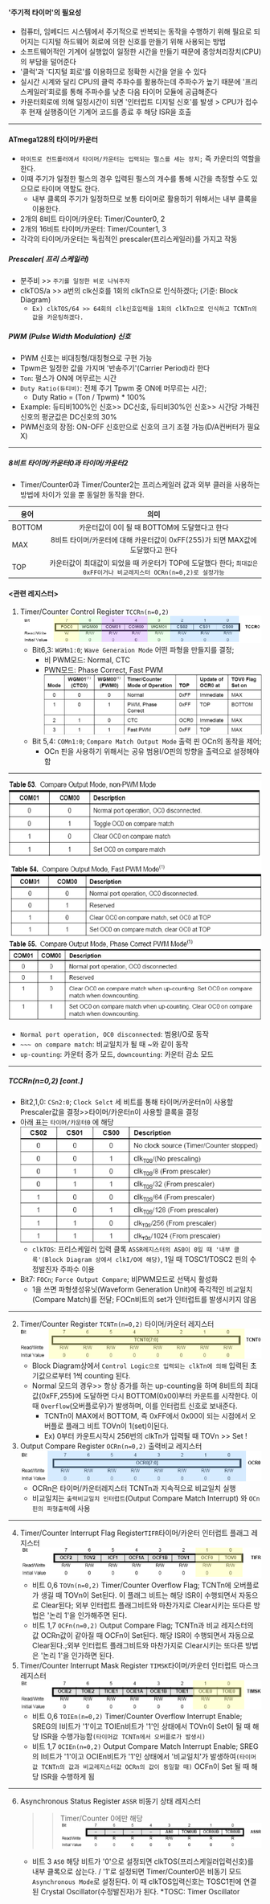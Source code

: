 #### '주기적 타이머'의 필요성
- 컴퓨터, 임베디드 시스템에서 주기적으로 반복되는 동작을 수행하기 위해 필요로 되어지는  디지털 하드웨어 회로에 의한 신호를 만들기 위해 사용되는 방법
- 소프트웨어적인 기계어 실행없이 일정한 시간을 만들기 때문에 중앙처리장치(CPU)의 부담을 덜어준다
- '클럭'과 '디지털 회로'를 이용하므로 정확한 시간을 얻을 수 있다
- 실시간 시계와 달리 CPU의 클럭 주파수를 활용하는데 주파수가 높기 때문에 '프리스케일러'회로를 통해 주파수를 낮춘 다음 타이머 모듈에 공급해준다
- 카운터회로에 의해 일정시간이 되면 '인터럽트 디지털 신호'를 발생 > CPU가 접수 후 현재 실행중이던 기계어 코드를 종료 후 해당 ISR을 호출
---
#### ATmega128의 타이머/카운터
- `마이트로 컨트롤러에서 타이머/카운터는 입력되는 펄스를 세는 장치;` 즉 카운터의 역할을 한다.
- 이때 주기가 일정한 펄스의 경우 입력된 펄스의 개수를 통해 시간을 측정할 수도 있으므로 타이머 역할도 한다.
  - 내부 클록의 주기가 일정하므로 보통 타이머로 활용하기 위해서는 내부 클록을 이용한다.
- 2개의 8비트 타이머/카운터: Timer/Counter0, 2
- 2개의 16비트 타이머/카운터: Timer/Counter1, 3
- 각각의 타이머/카운터는 독립적인 prescaler(프리스케일러)를 가지고 작동

##### Prescaler( 프리 스케일러)
- 분주비 >> `주기를 일정한 비로 나눠주자`
- clkTOS/a >> a번의 clk신호를 1회의 clkTn으로 인식하겠다; (기준: Block Diagram)
  - `Ex) clkTOS/64 >> 64회의 clk신호입력을 1회의 clkTn으로 인식하고 TCNTn의 값을 카운팅하겠다.` 
##### PWM (Pulse Width Modulation) 신호
- PWM 신호는 비대칭형/대칭형으로 구현 가능
- Tpwm은 일정한 값을 가지며 '반송주기'(Carrier Period)라 한다
- `Ton`: 펄스가 ON에 머무르는 시간
- `Duty Ratio(듀티비)`: 전체 주기 Tpwm 중 ON에 머무르는 시간;
    - Duty Ratio = (Ton / Tpwm) * 100%
- Example: 듀티비100%인 신호>> DC신호, 듀티비30%인 신호>> 시간당 가해진 신호의 평균값은 DC신호의 30%
- PWM신호의 장점: ON-OFF 신호만으로 신호의 크기 조절 가능(D/A컨버터가 필요X)
---
##### 8비트 타이머/카운터0과 타이머/카운터2
- Timer/Counter0과 Timer/Counter2는 프리스케일러 값과 외부 클러을 사용하는 방법에 차이가 있을 뿐 동일한 동작을 한다.

| 용어 | 의미 |
|---|:---:|
|BOTTOM|카운터값이 0이 될 때 BOTTOM에 도달했다고 한다|
|MAX|8비트 타이머/카운터에 대해 카운터값이 0xFF(255)가 되면 MAX값에 도달했다고 한다|
|TOP|카운터값이 최대값이 되었을 때 카운터가 TOP에 도달했다 한다; `최대값은 0xFF이거나 비교레지스터 OCRn(n=0,2)로 설정가능`|

#### <관련 레지스터>
1. Timer/Counter Control Register `TCCRn(n=0,2)`
![TCCR0.png](../img/TCCR0.png)
    - Bit6,3: `WGMn1:0`; `Wave Generaion Mode` 어떤 파형을 만들지를 결정;
      -   비 PWM모드: Normal, CTC
      -   PWN모드: Phase Correct, Fast PWM
![WGMn1:0.png](../img/WGMn.png)
    - Bit 5,4: `COMn1:0`; `Compare Match Output Mode` 출력 핀 OCn의 동작을 제어; 
      - OCn 핀을 사용하기 위해서는  공유 범용I/O핀의 방향을 출력으로 설정해야 함

---
![COMn1:0.png](../img/COMn.png)
- `Normal port operation, OC0 disconnected`: 범용I/O로 동작
- `~~~ on compare match`: 비교일치가 될 때 ~와 같이 동작
- `up-counting`: 카운터 증가 모드, `downcounting`: 카운터 감소 모드
---
##### TCCRn(n=0,2) [cont.]
- Bit2,1,0: `CSn2:0`; `Clock Selct` 세 비트를 통해 타이머/카운터n이 사용할 Prescaler값을 결정>>타이머/카운터n이 사용할 클록을 결정
- 아래 표는 `타이머/카운터0` 에 해당
![CSn2:0.png](../img/CSn.png)
    - `clkTOS`: 프리스케일러 입력 클록 `ASSR레지스터의 AS0이 0일 때 '내부 클록'(Block Diagram 상에서 clkI/O에 해당)`, 1일 때 TOSC1/TOSC2 핀의 수정발진자 주파수 이용
- Bit7: `FOCn`; `Force Output Compare`; 비PWM모드로 선택시 활성화
  -  1을 쓰면 파형생성유닛(Waveform Generation Unit)에 즉각적인 비교일치(Compare Match)를 전달; FOCn비트의 set가 인터럽트를 발생시키지 않음
---
2. Timer/Counter Register `TCNTn(n=0,2)` 타이머/카운터 레지스터
   ![TCNT0.png](../img/TCNT0.png)
   - Block Diagram상에서 `Control Logic으로 입력되는 clkTn에 의해` 입력된 초기값으로부터 1씩 counting 된다.
   - Normal 모드의 경우>> 항상 증가를 하는 up-counting을 하며 8비트의 최대값(0xFF,255)에 도달하면 다시 BOTTOM(0x00)부터 카운트를 시작한다. 이때 `Overflow`(오버플로우)가 발생하며, 이를 인터럽트 신호로 보내준다.
     - TCNTn이 MAX에서 BOTTOM, 즉 0xFF에서 0x00이 되는 시점에서 오버플로 플래그 비트 TOVn이 1(set)이된다. 
     - Ex)  0부터 카운트시작시 256번의 clkTn가 입력될 때 TOVn >> Set !
3. Output Compare Register `OCRn(n=0,2)` 출력비교 레지스터
    ![OCR0.png](../img/OCR0.png)
    - OCRn은 타이머/카운터레지스터 TCNTn과 지속적으로 비교일치 실행
    - 비교일치는 `출력비교일치 인터럽트`(Output Compare Match Interrupt) 와 `OCn핀의 파형출력`에 사용
---
4. Timer/Counter Interrupt Flag Register`TIFR`타이머/카운터 인터럽트 플래그 레지스터
    ![TIFR.png](../img/TIFR.png)
    - 비트 0,6 `TOVn(n=0,2)` Timer/Counter Overflow Flag; TCNTn에 오버플로가 생길 때 TOVn이 Set된다. 이 플래그 비트는 해당 ISR이 수행되면서 자동으로 Clear된다; 외부 인터럽트 플래그비트와 마찬가지로 Clear시키는 또다른 방법은 '논리 1'을 인가해주면 된다.
    - 비트 1,7 `OCFn(n=0,2)` Output Compare Flag; TCNTn과 비교 레지스터의 값 OCRn값이 같아질 때 OCFn이 Set된다. 해당 ISR이 수행되면서 자동으로 Clear된다.;외부 인터럽트 플래그비트와 마찬가지로 Clear시키는 또다른 방법은 '논리 1'을 인가하면 된다.
5. Timer/Counter Interrupt Mask Register `TIMSK`타이머/카운터 인터럽트 마스크 레지스터
    ![TIMSK.png](../img/TIMSK.png)
    - 비트 0,6 `TOIEn(n=0,2)` Timer/Counter Overflow Interrupt Enable; SREG의 I비트가 '1'이고 TOIEn비트가 '1'인 상태에서 TOVn이 Set이 될 때 해당 ISR을 수행가능함`(타이머값 TCNTn에서 오버플로가 발생시)`
    - 비트 1,7 `OCIEn(n=0,2)` Output Compare Match Interrupt Enable; SREG의 I비트가 '1'이고 OCIEn비트가 '1'인 상태에서 '비교일치'가 발생하여`(타이머값 TCNTn의 값과 비교레지스터값 OCRn의 값이 동일할 때)` OCFn이 Set 될 때 해당 ISR을 수행하게 됨
---
6. Asynchronous Status Register `ASSR` 비동기 상태 레지스터 
    >> Timer/Counter 0에만 해당
    ![ASSR.png](../img/ASSR.png)
    - 비트 3 `AS0` 해당 비트가 '0'으로 설정되면 clkTOS(프리스케일러입력신호)를 내부 클록으로 삼는다. / '1'로 설정되면 Timer/Counter0은 비동기 모드`Asynchronous Mode`로 설정된다. 이 때 clkTOS입력신호는 TOSC1핀에 연결 된 Crystal Oscillator(수정발진자)가 된다. *TOSC: Timer Oscillator






   

   







